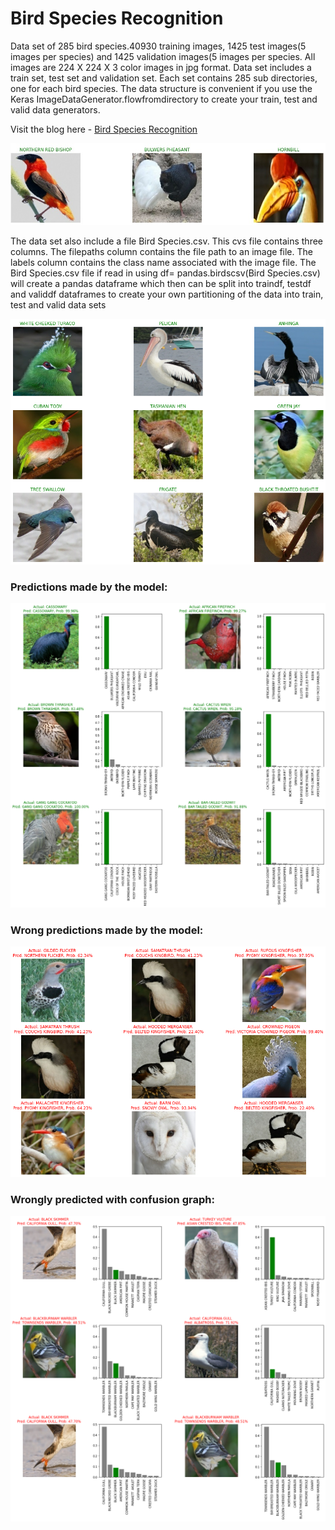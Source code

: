 # Bird Species Recognition

Data set of 285 bird species.40930 training images, 1425 test images(5 images per species) and 1425 validation images(5 images per species.
All images are 224 X 224 X 3 color images in jpg format. Data set includes a train set, test set and validation set. Each set contains 285 sub directories, 
one for each bird species. The data structure is convenient if you use the Keras ImageDataGenerator.flowfromdirectory to create your train, test and valid data generators. 

Visit the blog here - [Bird Species Recognition](https://hrushi11.github.io/Heights-for-AI/Bird_Species_Recognition/)

![IMG](https://github.com/Hrushi11/Bird-Species-Recognition/blob/main/images/random_img_crp.jpg?raw=true)

The data set also include a file Bird Species.csv. This cvs file contains three columns. The filepaths column contains the file path to an image file. 
The labels column contains the class name associated with the image file. The Bird Species.csv file if read in using df= pandas.birdscsv(Bird Species.csv) 
will create a pandas dataframe which then can be split into traindf, testdf and validdf dataframes to create your own partitioning of the data into train, test 
and valid data sets

![IMG](https://github.com/Hrushi11/Bird-Species-Recognition/blob/main/images/random_img2.png?raw=true)

### Predictions made by the model:

![IMG](https://github.com/Hrushi11/Bird-Species-Recognition/blob/main/images/corr1.png?raw=true)

### Wrong predictions made by the model:

![IMG](https://github.com/Hrushi11/Bird-Species-Recognition/blob/main/images/wrng_multi_1.png?raw=true)

### Wrongly predicted with confusion graph:

![IMG](https://github.com/Hrushi11/Bird-Species-Recognition/blob/main/images/wrng_conf_3.png?raw=true)
